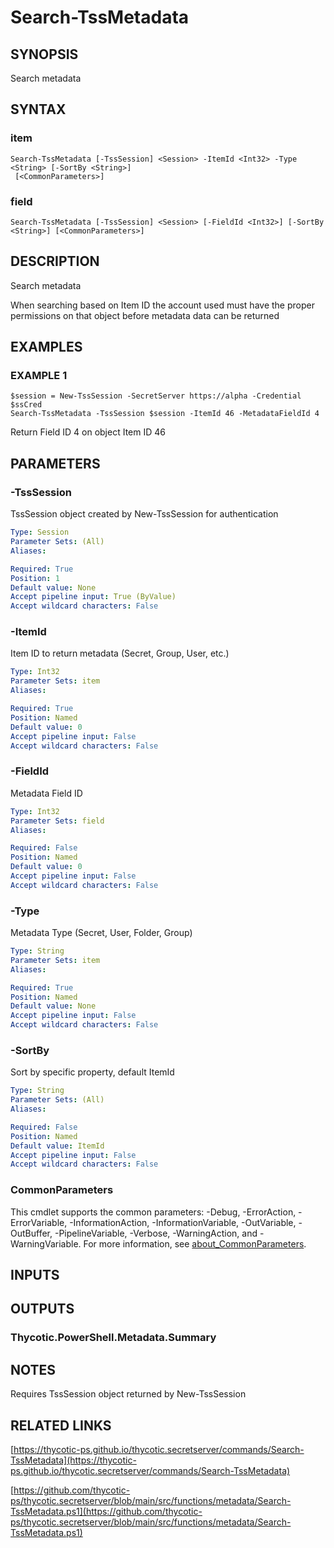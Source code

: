 # Search-TssMetadata

## SYNOPSIS
Search metadata

## SYNTAX

### item
```
Search-TssMetadata [-TssSession] <Session> -ItemId <Int32> -Type <String> [-SortBy <String>]
 [<CommonParameters>]
```

### field
```
Search-TssMetadata [-TssSession] <Session> [-FieldId <Int32>] [-SortBy <String>] [<CommonParameters>]
```

## DESCRIPTION
Search metadata

When searching based on Item ID the account used must have the proper permissions on that object before metadata data can be returned

## EXAMPLES

### EXAMPLE 1
```
$session = New-TssSession -SecretServer https://alpha -Credential $ssCred
Search-TssMetadata -TssSession $session -ItemId 46 -MetadataFieldId 4
```

Return Field ID 4 on object Item ID 46

## PARAMETERS

### -TssSession
TssSession object created by New-TssSession for authentication

```yaml
Type: Session
Parameter Sets: (All)
Aliases:

Required: True
Position: 1
Default value: None
Accept pipeline input: True (ByValue)
Accept wildcard characters: False
```

### -ItemId
Item ID to return metadata (Secret, Group, User, etc.)

```yaml
Type: Int32
Parameter Sets: item
Aliases:

Required: True
Position: Named
Default value: 0
Accept pipeline input: False
Accept wildcard characters: False
```

### -FieldId
Metadata Field ID

```yaml
Type: Int32
Parameter Sets: field
Aliases:

Required: False
Position: Named
Default value: 0
Accept pipeline input: False
Accept wildcard characters: False
```

### -Type
Metadata Type (Secret, User, Folder, Group)

```yaml
Type: String
Parameter Sets: item
Aliases:

Required: True
Position: Named
Default value: None
Accept pipeline input: False
Accept wildcard characters: False
```

### -SortBy
Sort by specific property, default ItemId

```yaml
Type: String
Parameter Sets: (All)
Aliases:

Required: False
Position: Named
Default value: ItemId
Accept pipeline input: False
Accept wildcard characters: False
```

### CommonParameters
This cmdlet supports the common parameters: -Debug, -ErrorAction, -ErrorVariable, -InformationAction, -InformationVariable, -OutVariable, -OutBuffer, -PipelineVariable, -Verbose, -WarningAction, and -WarningVariable. For more information, see [about_CommonParameters](http://go.microsoft.com/fwlink/?LinkID=113216).

## INPUTS

## OUTPUTS

### Thycotic.PowerShell.Metadata.Summary
## NOTES
Requires TssSession object returned by New-TssSession

## RELATED LINKS

[https://thycotic-ps.github.io/thycotic.secretserver/commands/Search-TssMetadata](https://thycotic-ps.github.io/thycotic.secretserver/commands/Search-TssMetadata)

[https://github.com/thycotic-ps/thycotic.secretserver/blob/main/src/functions/metadata/Search-TssMetadata.ps1](https://github.com/thycotic-ps/thycotic.secretserver/blob/main/src/functions/metadata/Search-TssMetadata.ps1)

